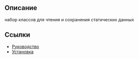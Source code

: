 ## Описание

набор классов для чтения и сохранения статических данных

## Ссылки

* [Руководство](guide/ru/README.md)
* [Установка](guide/ru/install.md)
